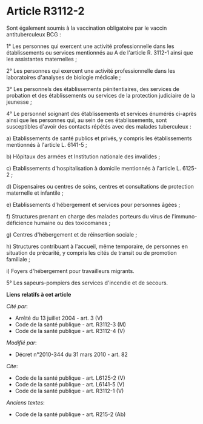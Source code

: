 # Article R3112-2

Sont également soumis à la vaccination obligatoire par le vaccin antituberculeux BCG : 

1° Les personnes qui exercent une activité professionnelle dans les établissements ou services mentionnés au A de l'article
R. 3112-1 ainsi que les assistantes maternelles ; 

2° Les personnes qui exercent une activité professionnelle dans les laboratoires d'analyses de biologie médicale ; 

3° Les personnels des établissements pénitentiaires, des services de probation et des établissements ou services de la
protection judiciaire de la jeunesse ; 

4° Le personnel soignant des établissements et services énumérés ci-après ainsi que les personnes qui, au sein de ces
établissements, sont susceptibles d'avoir des contacts répétés avec des malades tuberculeux : 

a) Etablissements de santé publics et privés, y compris les établissements mentionnés à l'article L. 6141-5 ; 

b) Hôpitaux des armées et Institution nationale des invalides ;

c) Etablissements d'hospitalisation à domicile mentionnés à l'article L. 6125-2 ;

d) Dispensaires ou centres de soins, centres et consultations de protection maternelle et infantile ; 

e) Etablissements d'hébergement et services pour personnes âgées ; 

f) Structures prenant en charge des malades porteurs du virus de l'immuno-déficience humaine ou des toxicomanes ; 

g) Centres d'hébergement et de réinsertion sociale ; 

h) Structures contribuant à l'accueil, même temporaire, de personnes en situation de précarité, y compris les cités de
transit ou de promotion familiale ; 

i) Foyers d'hébergement pour travailleurs migrants. 

5° Les sapeurs-pompiers des services d'incendie et de secours.

**Liens relatifs à cet article**

_Cité par_:

  - Arrêté du 13 juillet 2004 - art. 3 (V)
  - Code de la santé publique - art. R3112-3 (M)
  - Code de la santé publique - art. R3112-4 (V)

_Modifié par_:

  - Décret n°2010-344 du 31 mars 2010 - art. 82

_Cite_:

  - Code de la santé publique - art. L6125-2 (V)
  - Code de la santé publique - art. L6141-5 (V)
  - Code de la santé publique - art. R3112-1 (V)

_Anciens textes_:

  - Code de la santé publique - art. R215-2 (Ab)

